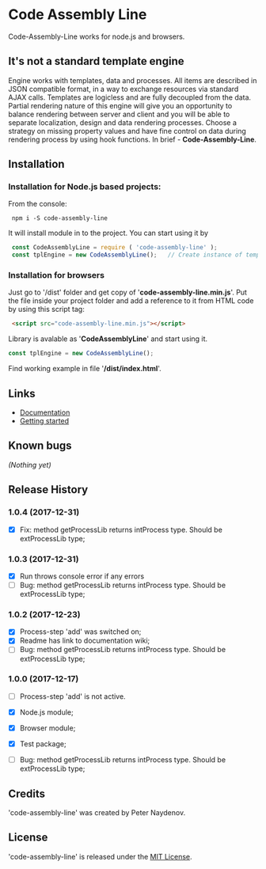 # Code Assembly Line

Code-Assembly-Line works for node.js and browsers.





## It's not a standard template engine
Engine works with templates, data and processes. All items are described in JSON compatible format, in a way to exchange resources via standard AJAX calls. Templates are logicless and are fully decoupled from the data. Partial rendering nature of this engine will give you an opportunity to balance rendering between server and client and you will be able to separate localization, design and data rendering processes. Choose a strategy on missing property values and have fine control on data during rendering process by using hook functions. In brief - **Code-Assembly-Line**.





## Installation

### Installation for Node.js based projects:
From the console:
```
 npm i -S code-assembly-line

```
It will install module in to the project. You can start using it by
```js
 const CodeAssemblyLine = require ( 'code-assembly-line' );
 const tplEngine = new CodeAssemblyLine();   // Create instance of template engine
```

### Installation for browsers
Just go to '/dist' folder and get copy of '**code-assembly-line.min.js**'. Put the file inside your project folder and add a reference to it from HTML code by using this script tag:
```html
 <script src="code-assembly-line.min.js"></script>
```
Library is avalable as '**CodeAssemblyLine**' and start using it.
```js
const tplEngine = new CodeAssemblyLine();
```
Find working example in file '**/dist/index.html**'.





## Links
* [Documentation](https://github.com/PeterNaydenov/code-assembly-line/wiki)
* [Getting started](https://github.com/PeterNaydenov/code-assembly-line/wiki/Getting-started)





## Known bugs
_(Nothing yet)_





## Release History



### 1.0.4 (2017-12-31)
- [x] Fix: method getProcessLib returns intProcess type. Should be extProcessLib type;



### 1.0.3 (2017-12-31)
- [x] Run throws console error if any errors
- [ ] Bug: method getProcessLib returns intProcess type. Should be extProcessLib type;

### 1.0.2 (2017-12-23)
- [x] Process-step 'add' was switched on;
- [x] Readme has link to documentation wiki;
- [ ] Bug: method getProcessLib returns intProcess type. Should be extProcessLib type;

### 1.0.0 (2017-12-17)
- [ ] Process-step 'add' is not active.
- [x] Node.js module;
- [x] Browser module;
- [x] Test package;
- [ ] Bug: method getProcessLib returns intProcess type. Should be extProcessLib type;





## Credits
'code-assembly-line' was created by Peter Naydenov.





## License
'code-assembly-line' is released under the [MIT License](http://opensource.org/licenses/MIT).


